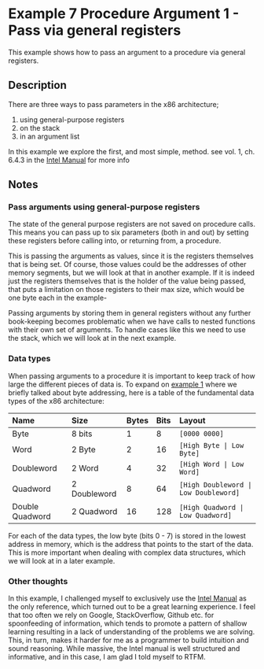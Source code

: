 # Example 7 Procedure Argument 1 - Pass via general registers

This example shows how to pass an argument to a procedure via general registers.

## Description

There are three ways to pass parameters in the x86 architecture;

1. using general-purpose registers
1. on the stack
1. in an argument list

In this example we explore the first, and most simple, method. see vol. 1, ch. 6.4.3 in the [Intel Manual][intel] for more info

## Notes

### Pass arguments using general-purpose registers

The state of the general purpose registers are not saved on procedure calls. This means you can pass up to six parameters (both in and out) by setting these registers before calling into, or returning from, a procedure.

This is passing the arguments as values, since it is the registers themselves that is being set. Of course, those values could be the addresses of other memory segments, but we will look at that in another example. If it is indeed just the registers themselves that is the holder of the value being passed, that puts a limitation on those registers to their max size, which would be one byte each in the example-

Passing arguments by storing them in general registers without any further book-keeping becomes problematic when we have calls to nested functions with their own set of arguments. To handle cases like this we need to use the stack, which we will look at in the next example.

### Data types

When passing arguments to a procedure it is important to keep track of how large the different pieces of data is. To expand on [example 1] where we briefly talked about byte addressing, here is a table of the fundamental data types of the x86 architecture:

| Name            | Size         | Bytes | Bits | Layout                                |
| :-------------- | :----------- | :---- | :--- | :------------------------------------ |
| Byte            | 8 bits       | 1     | 8    | `[0000 0000]`                         |
| Word            | 2 Byte       | 2     | 16   | `[High Byte \| Low Byte]`             |
| Doubleword      | 2 Word       | 4     | 32   | `[High Word \| Low Word]`             |
| Quadword        | 2 Doubleword | 8     | 64   | `[High Doubleword \| Low Doubleword]` |
| Double Quadword | 2 Quadword   | 16    | 128  | `[High Quadword \| Low Quadword]`     |

For each of the data types, the low byte (bits 0 - 7) is stored in the lowest address in memory, which is the address that points to the start of the data. This is more important when dealing with complex data structures, which we will look at in a later example.

### Other thoughts

In this example, I challenged myself to exclusively use the [Intel Manual][intel] as the only reference, which turned out to be a great learning experience. I feel that too often we rely on Google, StackOverflow, Github etc. for spoonfeeding of information, which tends to promote a pattern of shallow learning resulting in a lack of understanding of the problems we are solving. This, in turn, makes it harder for me as a programmer to build intuition and sound reasoning. While massive, the Intel manual is well structured and informative, and in this case, I am glad I told myself to RTFM.

[intel]: https://software.intel.com/content/www/us/en/develop/download/
[example 1]: ../001_header/001_header#dx
